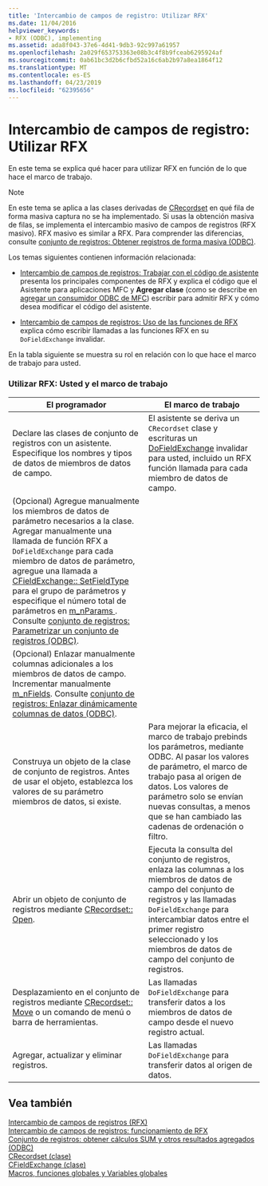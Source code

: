 ```yaml
---
title: 'Intercambio de campos de registro: Utilizar RFX'
ms.date: 11/04/2016
helpviewer_keywords:
- RFX (ODBC), implementing
ms.assetid: ada8f043-37e6-4d41-9db3-92c997a61957
ms.openlocfilehash: 2a029f653753363e08b3c4f8b9fceab6295924af
ms.sourcegitcommit: 0ab61bc3d2b6cfbd52a16c6ab2b97a8ea1864f12
ms.translationtype: MT
ms.contentlocale: es-ES
ms.lasthandoff: 04/23/2019
ms.locfileid: "62395656"
---
```

# <a name="record-field-exchange-using-rfx"></a>Intercambio de campos de registro: Utilizar RFX

En este tema se explica qué hacer para utilizar RFX en función de lo que hace el marco de trabajo.

> [!NOTE]
>  En este tema se aplica a las clases derivadas de [CRecordset](../../mfc/reference/crecordset-class.md) en qué fila de forma masiva captura no se ha implementado. Si usas la obtención masiva de filas, se implementa el intercambio masivo de campos de registros (RFX masivo). RFX masivo es similar a RFX. Para comprender las diferencias, consulte [conjunto de registros: Obtener registros de forma masiva (ODBC)](../../data/odbc/recordset-fetching-records-in-bulk-odbc.md).

Los temas siguientes contienen información relacionada:

- [Intercambio de campos de registros: Trabajar con el código de asistente](../../data/odbc/record-field-exchange-working-with-the-wizard-code.md) presenta los principales componentes de RFX y explica el código que el Asistente para aplicaciones MFC y **Agregar clase** (como se describe en [agregar un consumidor ODBC de MFC](../../mfc/reference/adding-an-mfc-odbc-consumer.md)) escribir para admitir RFX y cómo desea modificar el código del asistente.

- [Intercambio de campos de registros: Uso de las funciones de RFX](../../data/odbc/record-field-exchange-using-the-rfx-functions.md) explica cómo escribir llamadas a las funciones RFX en su `DoFieldExchange` invalidar.

En la tabla siguiente se muestra su rol en relación con lo que hace el marco de trabajo para usted.

### <a name="using-rfx-you-and-the-framework"></a>Utilizar RFX: Usted y el marco de trabajo

|El programador|El marco de trabajo|
|---------|-------------------|
|Declare las clases de conjunto de registros con un asistente. Especifique los nombres y tipos de datos de miembros de datos de campo.|El asistente se deriva un `CRecordset` clase y escrituras un [DoFieldExchange](../../mfc/reference/crecordset-class.md#dofieldexchange) invalidar para usted, incluido un RFX función llamada para cada miembro de datos de campo.|
|(Opcional) Agregue manualmente los miembros de datos de parámetro necesarios a la clase. Agregar manualmente una llamada de función RFX a `DoFieldExchange` para cada miembro de datos de parámetro, agregue una llamada a [CFieldExchange:: SetFieldType](../../mfc/reference/cfieldexchange-class.md#setfieldtype) para el grupo de parámetros y especifique el número total de parámetros en [m_nParams ](../../mfc/reference/crecordset-class.md#m_nparams). Consulte [conjunto de registros: Parametrizar un conjunto de registros (ODBC)](../../data/odbc/recordset-parameterizing-a-recordset-odbc.md).||
|(Opcional) Enlazar manualmente columnas adicionales a los miembros de datos de campo. Incrementar manualmente [m_nFields](../../mfc/reference/crecordset-class.md#m_nfields). Consulte [conjunto de registros: Enlazar dinámicamente columnas de datos (ODBC)](../../data/odbc/recordset-dynamically-binding-data-columns-odbc.md).||
|Construya un objeto de la clase de conjunto de registros. Antes de usar el objeto, establezca los valores de su parámetro miembros de datos, si existe.|Para mejorar la eficacia, el marco de trabajo prebinds los parámetros, mediante ODBC. Al pasar los valores de parámetro, el marco de trabajo pasa al origen de datos. Los valores de parámetro solo se envían nuevas consultas, a menos que se han cambiado las cadenas de ordenación o filtro.|
|Abrir un objeto de conjunto de registros mediante [CRecordset:: Open](../../mfc/reference/crecordset-class.md#open).|Ejecuta la consulta del conjunto de registros, enlaza las columnas a los miembros de datos de campo del conjunto de registros y las llamadas `DoFieldExchange` para intercambiar datos entre el primer registro seleccionado y los miembros de datos de campo del conjunto de registros.|
|Desplazamiento en el conjunto de registros mediante [CRecordset:: Move](../../mfc/reference/crecordset-class.md#move) o un comando de menú o barra de herramientas.|Las llamadas `DoFieldExchange` para transferir datos a los miembros de datos de campo desde el nuevo registro actual.|
|Agregar, actualizar y eliminar registros.|Las llamadas `DoFieldExchange` para transferir datos al origen de datos.|

## <a name="see-also"></a>Vea también

[Intercambio de campos de registros (RFX)](../../data/odbc/record-field-exchange-rfx.md)<br/>
[Intercambio de campos de registros: funcionamiento de RFX](../../data/odbc/record-field-exchange-how-rfx-works.md)<br/>
[Conjunto de registros: obtener cálculos SUM y otros resultados agregados (ODBC)](../../data/odbc/recordset-obtaining-sums-and-other-aggregate-results-odbc.md)<br/>
[CRecordset (clase)](../../mfc/reference/crecordset-class.md)<br/>
[CFieldExchange (clase)](../../mfc/reference/cfieldexchange-class.md)<br/>
[Macros, funciones globales y Variables globales](../../mfc/reference/mfc-macros-and-globals.md)

